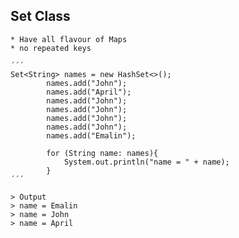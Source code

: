 ## Set Class
    * Have all flavour of Maps 
    * no repeated keys 
    
    ´´´
    Set<String> names = new HashSet<>();
            names.add("John");
            names.add("April");
            names.add("John");
            names.add("John");
            names.add("John");
            names.add("John");
            names.add("Emalin");
    
            for (String name: names){
                System.out.println("name = " + name);
            }
    ´´´
    
    > Output
    > name = Emalin
    > name = John
    > name = April
    